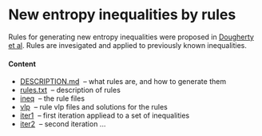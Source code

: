New entropy inequalities by rules
=================================

Rules for generating new entropy inequalities were proposed in 
[Dougherty et al](http://arxiv.org/pdf/1104.3602v1). Rules are invesigated
and applied to previously known inequalities.

#### Content

* [DESCRIPTION.md](DESCRIPTION.md) &nbsp;&ndash; what rules are, and how to generate them
* [rules.txt](rules.txt) &nbsp;&ndash; description of rules
* [ineq](ineq) &nbsp;&ndash; the rule files
* [vlp](vlp) &nbsp;&ndash; rule vlp files and solutions for the rules
* [iter1](iter1) &nbsp;&ndash; first iteration appliead to a set of inequalities
* [iter2](iter2) &nbsp;&ndash; second iteration ...
